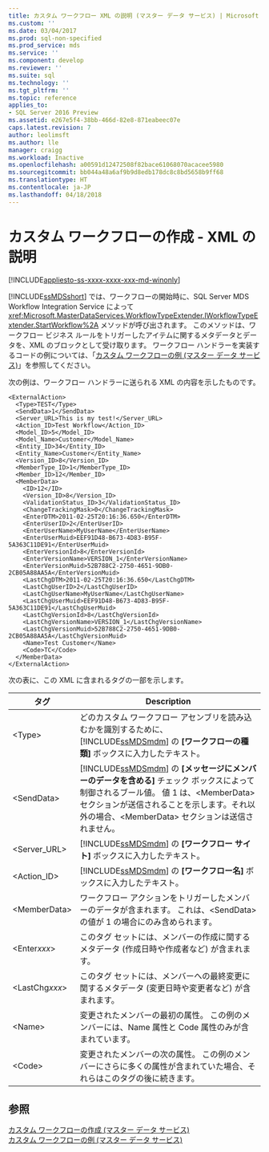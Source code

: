 ```yaml
---
title: カスタム ワークフロー XML の説明 (マスター データ サービス) | Microsoft Docs
ms.custom: ''
ms.date: 03/04/2017
ms.prod: sql-non-specified
ms.prod_service: mds
ms.service: ''
ms.component: develop
ms.reviewer: ''
ms.suite: sql
ms.technology: ''
ms.tgt_pltfrm: ''
ms.topic: reference
applies_to:
- SQL Server 2016 Preview
ms.assetid: e267e5f4-38bb-466d-82e8-871eabeec07e
caps.latest.revision: 7
author: leolimsft
ms.author: lle
manager: craigg
ms.workload: Inactive
ms.openlocfilehash: a00591d12472508f82bace61068070acacee5980
ms.sourcegitcommit: bb044a48a6af9b9d8edb178dc8c8bd5658b9ff68
ms.translationtype: HT
ms.contentlocale: ja-JP
ms.lasthandoff: 04/18/2018
---
```

# <a name="create-a-custom-workflow---xml-description"></a>カスタム ワークフローの作成 - XML の説明

[!INCLUDE[appliesto-ss-xxxx-xxxx-xxx-md-winonly](../../includes/appliesto-ss-xxxx-xxxx-xxx-md-winonly.md)]

  [!INCLUDE[ssMDSshort](../../includes/ssmdsshort-md.md)] では、ワークフローの開始時に、SQL Server MDS Workflow Integration Service によって <xref:Microsoft.MasterDataServices.WorkflowTypeExtender.IWorkflowTypeExtender.StartWorkflow%2A> メソッドが呼び出されます。 このメソッドは、ワークフロー ビジネス ルールをトリガーしたアイテムに関するメタデータとデータを、XML のブロックとして受け取ります。 ワークフロー ハンドラーを実装するコードの例については、「[カスタム ワークフローの例 &#40;マスター データ サービス&#41;](../../master-data-services/develop/create-a-custom-workflow-example.md)」を参照してください。  
  
 次の例は、ワークフロー ハンドラーに送られる XML の内容を示したものです。  
  
```scr  
<ExternalAction>  
  <Type>TEST</Type>  
  <SendData>1</SendData>  
  <Server_URL>This is my test!</Server_URL>  
  <Action_ID>Test Workflow</Action_ID>  
  <Model_ID>5</Model_ID>  
  <Model_Name>Customer</Model_Name>  
  <Entity_ID>34</Entity_ID>  
  <Entity_Name>Customer</Entity_Name>  
  <Version_ID>8</Version_ID>  
  <MemberType_ID>1</MemberType_ID>  
  <Member_ID>12</Member_ID>  
  <MemberData>  
    <ID>12</ID>  
    <Version_ID>8</Version_ID>  
    <ValidationStatus_ID>3</ValidationStatus_ID>  
    <ChangeTrackingMask>0</ChangeTrackingMask>  
    <EnterDTM>2011-02-25T20:16:36.650</EnterDTM>  
    <EnterUserID>2</EnterUserID>  
    <EnterUserName>MyUserName</EnterUserName>  
    <EnterUserMuid>EEF91D48-B673-4D83-B95F-5A363C11DE91</EnterUserMuid>  
    <EnterVersionId>8</EnterVersionId>  
    <EnterVersionName>VERSION_1</EnterVersionName>  
    <EnterVersionMuid>52B788C2-2750-4651-9DB0-2CB05A88AA5A</EnterVersionMuid>  
    <LastChgDTM>2011-02-25T20:16:36.650</LastChgDTM>  
    <LastChgUserID>2</LastChgUserID>  
    <LastChgUserName>MyUserName</LastChgUserName>  
    <LastChgUserMuid>EEF91D48-B673-4D83-B95F-5A363C11DE91</LastChgUserMuid>  
    <LastChgVersionId>8</LastChgVersionId>  
    <LastChgVersionName>VERSION_1</LastChgVersionName>  
    <LastChgVersionMuid>52B788C2-2750-4651-9DB0-2CB05A88AA5A</LastChgVersionMuid>  
    <Name>Test Customer</Name>  
    <Code>TC</Code>  
  </MemberData>  
</ExternalAction>  
```  
  
 次の表に、この XML に含まれるタグの一部を示します。  
  
|タグ|Description|  
|---------|-----------------|  
|\<Type>|どのカスタム ワークフロー アセンブリを読み込むかを識別するために、[!INCLUDE[ssMDSmdm](../../includes/ssmdsmdm-md.md)] の **[ワークフローの種類]** ボックスに入力したテキスト。|  
|\<SendData>|[!INCLUDE[ssMDSmdm](../../includes/ssmdsmdm-md.md)] の **[メッセージにメンバーのデータを含める]** チェック ボックスによって制御されるブール値。 値 1 は、\<MemberData> セクションが送信されることを示します。それ以外の場合、\<MemberData> セクションは送信されません。|  
|<Server_URL>|[!INCLUDE[ssMDSmdm](../../includes/ssmdsmdm-md.md)] の **[ワークフロー サイト]** ボックスに入力したテキスト。|  
|<Action_ID>|[!INCLUDE[ssMDSmdm](../../includes/ssmdsmdm-md.md)] の **[ワークフロー名]** ボックスに入力したテキスト。|  
|\<MemberData>|ワークフロー アクションをトリガーしたメンバーのデータが含まれます。 これは、\<SendData> の値が 1 の場合にのみ含められます。|  
|\<Enter*xxx*>|このタグ セットには、メンバーの作成に関するメタデータ (作成日時や作成者など) が含まれます。|  
|\<LastChg*xxx*>|このタグ セットには、メンバーへの最終変更に関するメタデータ (変更日時や変更者など) が含まれます。|  
|\<Name>|変更されたメンバーの最初の属性。 この例のメンバーには、Name 属性と Code 属性のみが含まれています。|  
|\<Code>|変更されたメンバーの次の属性。 この例のメンバーにさらに多くの属性が含まれていた場合、それらはこのタグの後に続きます。|  
  
## <a name="see-also"></a>参照  
 [カスタム ワークフローの作成 &#40;マスター データ サービス&#41;](../../master-data-services/develop/create-a-custom-workflow-master-data-services.md)   
 [カスタム ワークフローの例 &#40;マスター データ サービス&#41;](../../master-data-services/develop/create-a-custom-workflow-example.md)  
  
  
